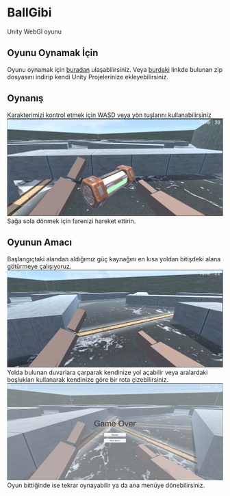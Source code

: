 # BallGibi
Unity WebGl oyunu
## Oyunu Oynamak İçin
Oyunu oynamak için [buradan](https://simmer.io/@cubukcuemir/ballgibi) ulaşabilirsiniz.
Veya [burdaki](https://drive.google.com/drive/folders/1t4kjhLeVABI20pBHBnHvZ7J3xc1DuQFn?usp=sharing) linkde bulunan zip dosyasını indirip kendi Unity Projelerinize ekleyebilirsiniz.


## Oynanış
Karakterimizi kontrol etmek için WASD veya yön tuşlarını kullanabilirsiniz
![alt text](https://github.com/emircubukcu/BallGibi/blob/main/Oyun%C4%B0%C3%A7i/inGame.PNG)
Sağa sola dönmek için farenizi hareket ettirin.
## Oyunun Amacı
Başlangıçtaki alandan aldığımız güç kaynağını en kısa yoldan bitişdeki alana götürmeye çalışıyoruz.
![alt text](https://github.com/emircubukcu/BallGibi/blob/main/Oyun%C4%B0%C3%A7i/inGame2.PNG)
Yolda bulunan duvarlara çarparak kendinize yol açabilir veya aralardaki boşlukları kullanarak kendinize göre bir rota çizebilirsiniz.
![alt text](https://github.com/emircubukcu/BallGibi/blob/main/Oyun%C4%B0%C3%A7i/postGame2.PNG)
Oyun bittiğinde ise tekrar oynayabilir ya da ana menüye dönebilirsiniz.
